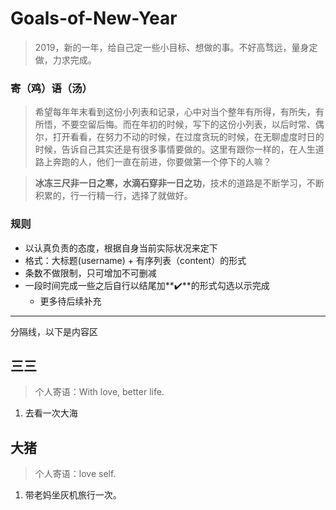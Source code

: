 # Goals-of-New-Year
> 2019，新的一年，给自己定一些小目标、想做的事。不好高骛远，量身定做，力求完成。

### 寄（鸡）语（汤）
>希望每年年末看到这份小列表和记录，心中对当个整年有所得，有所失，有所悟，不要空留后悔。而在年初的时候，写下的这份小列表，以后时常、偶尔，打开看看，在努力不动的时候，在过度贪玩的时候，在无聊虚度时日的时候，告诉自己其实还是有很多事情要做的。这里有跟你一样的，在人生道路上奔跑的人，他们一直在前进，你要做第一个停下的人嘛？

>**冰冻三尺非一日之寒，水滴石穿非一日之功**，技术的道路是不断学习，不断积累的，行一行精一行，选择了就做好。


### 规则

* 以认真负责的态度，根据自身当前实际状况来定下
* 格式：大标题(username) + 有序列表（content）的形式
* 条数不做限制，只可增加不可删减
* 一段时间完成一些之后自行以结尾加**✔️**的形式勾选以示完成
	* 更多待后续补充 

---

分隔线，以下是内容区

## 三三
>个人寄语：With love, better life.

1. 去看一次大海
## 大猪
>个人寄语：love self.

1. 带老妈坐灰机旅行一次。

